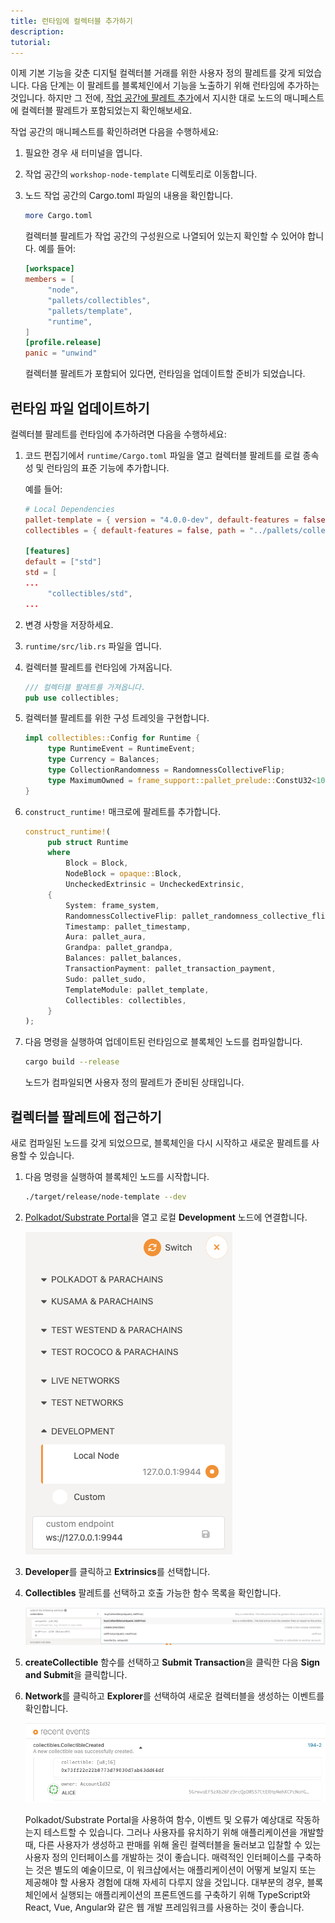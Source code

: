 ```yaml
---
title: 런타임에 컬렉터블 추가하기
description:
tutorial:
---
```


이제 기본 기능을 갖춘 디지털 컬렉터블 거래를 위한 사용자 정의 팔레트를 갖게 되었습니다.
다음 단계는 이 팔레트를 블록체인에서 기능을 노출하기 위해 런타임에 추가하는 것입니다.
하지만 그 전에, [작업 공간에 팔레트 추가](/tutorials/collectibles-workshop/03-create-pallet/#add-the-pallet-to-the-workspace)에서 지시한 대로 노드의 매니페스트에 컬렉터블 팔레트가 포함되었는지 확인해보세요.

작업 공간의 매니페스트를 확인하려면 다음을 수행하세요:

1. 필요한 경우 새 터미널을 엽니다.
   
2. 작업 공간의 `workshop-node-template` 디렉토리로 이동합니다.

3. 노드 작업 공간의 Cargo.toml 파일의 내용을 확인합니다.
   
   ```bash
   more Cargo.toml
   ```

   컬렉터블 팔레트가 작업 공간의 구성원으로 나열되어 있는지 확인할 수 있어야 합니다.
   예를 들어:

   ```toml
   [workspace]
   members = [
        "node",
        "pallets/collectibles",
        "pallets/template",
        "runtime",
   ]
   [profile.release]
   panic = "unwind"
   ```

   컬렉터블 팔레트가 포함되어 있다면, 런타임을 업데이트할 준비가 되었습니다.

## 런타임 파일 업데이트하기

컬렉터블 팔레트를 런타임에 추가하려면 다음을 수행하세요:

1. 코드 편집기에서 `runtime/Cargo.toml` 파일을 열고 컬렉터블 팔레트를 로컬 종속성 및 런타임의 표준 기능에 추가합니다.
   
   예를 들어:

   ```toml
   # Local Dependencies
   pallet-template = { version = "4.0.0-dev", default-features = false, path = "../pallets/template" }
   collectibles = { default-features = false, path = "../pallets/collectibles" }

   [features]
   default = ["std"]
   std = [
   ...
        "collectibles/std",
   ...
   ```

2. 변경 사항을 저장하세요.
   
3. `runtime/src/lib.rs` 파일을 엽니다.

4. 컬렉터블 팔레트를 런타임에 가져옵니다.

   ```rust
   /// 컬렉터블 팔레트를 가져옵니다.
   pub use collectibles;
   ```

5. 컬렉터블 팔레트를 위한 구성 트레잇을 구현합니다.
   
   ```rust
   impl collectibles::Config for Runtime {
        type RuntimeEvent = RuntimeEvent;
        type Currency = Balances;
        type CollectionRandomness = RandomnessCollectiveFlip;
        type MaximumOwned = frame_support::pallet_prelude::ConstU32<100>;
   }
   ```

6. `construct_runtime!` 매크로에 팔레트를 추가합니다.
   
   ```rust
   construct_runtime!(
        pub struct Runtime
        where
            Block = Block,
            NodeBlock = opaque::Block,
            UncheckedExtrinsic = UncheckedExtrinsic,
        {
            System: frame_system,
            RandomnessCollectiveFlip: pallet_randomness_collective_flip,
            Timestamp: pallet_timestamp,
            Aura: pallet_aura,
            Grandpa: pallet_grandpa,
            Balances: pallet_balances,
            TransactionPayment: pallet_transaction_payment,
            Sudo: pallet_sudo,
            TemplateModule: pallet_template,
            Collectibles: collectibles,
        }
   );
   ```

7. 다음 명령을 실행하여 업데이트된 런타임으로 블록체인 노드를 컴파일합니다.
   
   ```bash
   cargo build --release
   ```

   노드가 컴파일되면 사용자 정의 팔레트가 준비된 상태입니다.

## 컬렉터블 팔레트에 접근하기

새로 컴파일된 노드를 갖게 되었으므로, 블록체인을 다시 시작하고 새로운 팔레트를 사용할 수 있습니다.

1. 다음 명령을 실행하여 블록체인 노드를 시작합니다.
   
   ```bash
   ./target/release/node-template --dev
   ```

2. [Polkadot/Substrate Portal](https://polkadot.js.org/apps/#/explorer)을 열고 로컬 **Development** 노드에 연결합니다.
   
   ![로컬 노드에 연결](/media/images/docs/tutorials/collectibles-workshop/connect-to-local-endpoint.png)

3. **Developer**를 클릭하고 **Extrinsics**를 선택합니다.

4. **Collectibles** 팔레트를 선택하고 호출 가능한 함수 목록을 확인합니다.
   
   ![컬렉터블 팔레트의 호출 가능한 함수들](/media/images/docs/tutorials/collectibles-workshop/collectibles-pallet.png)

5. **createCollectible** 함수를 선택하고 **Submit Transaction**을 클릭한 다음 **Sign and Submit**을 클릭합니다.

6. **Network**를 클릭하고 **Explorer**를 선택하여 새로운 컬렉터블을 생성하는 이벤트를 확인합니다.
   
   ![CollectibleCreated 이벤트](/media/images/docs/tutorials/collectibles-workshop/create-collectible-event.png)

   Polkadot/Substrate Portal을 사용하여 함수, 이벤트 및 오류가 예상대로 작동하는지 테스트할 수 있습니다.
   그러나 사용자를 유치하기 위해 애플리케이션을 개발할 때, 다른 사용자가 생성하고 판매를 위해 올린 컬렉터블을 둘러보고 입찰할 수 있는 사용자 정의 인터페이스를 개발하는 것이 좋습니다.
   매력적인 인터페이스를 구축하는 것은 별도의 예술이므로, 이 워크샵에서는 애플리케이션이 어떻게 보일지 또는 제공해야 할 사용자 경험에 대해 자세히 다루지 않을 것입니다.
   대부분의 경우, 블록체인에서 실행되는 애플리케이션의 프론트엔드를 구축하기 위해 TypeScript와 React, Vue, Angular와 같은 웹 개발 프레임워크를 사용하는 것이 좋습니다.